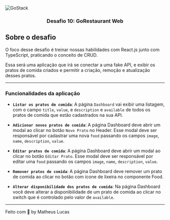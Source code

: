 <img alt="GoStack" src="https://storage.googleapis.com/golden-wind/bootcamp-gostack/header-desafios-new.png" />

<h3 align="center">
  Desafio 10: GoRestaurant Web
</h3>

## Sobre o desafio

O foco desse desafio é treinar nossas habilidades com React.js junto com TypeScript, praticando o conceito de CRUD.

Essa será uma aplicação que irá se conectar a uma fake API, e exibir os pratos de comida criados e permitir a criação, remoção e atualização desses pratos.

---

### Funcionalidades da aplicação

- **`Listar os pratos de comida`**: A página `Dashboard` vai exibir uma listagem, com o campo `title`, `value`, e  `description` e `available` de todos os pratos de comida que estão cadastrados na sua API.

- **`Adicionar novos pratos de comida`**: A página Dashboard deve abrir um modal ao clicar no botão `Novo Prato` no Header. Esse modal deve ser responsável por cadastrar uma nova `food` passando os campos `image`, `name`, `description`, `value`.

- **`Editar pratos de comida`**: A página Dashboard deve abrir um modal ao clicar no botão `Editar Prato`. Esse modal deve ser responsável por editar uma `food` passando os campos `image`, `name`, `description`, `value`.

- **`Remover pratos de comida`**: A página Dashboard deve remover um prato de comida ao clicar no botão com ícone de lixeira no componente Food.

- **`Alterar disponibilidade dos pratos de comida`**: Na página Dashboard você deve alterar a disponibilidade de um prato de comida ao clicar no switch que é controlado pelo valor de `available`.


---

Feito com 💜 by Matheus Lucas
